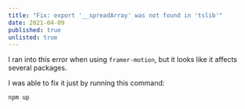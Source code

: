 ```yaml
---
title: "Fix: export '__spreadArray' was not found in 'tslib'"
date: 2021-04-09
published: true
unlisted: true
---
```


I ran into this error when using `framer-motion`, but it looks like it affects several packages.

I was able to fix it just by running this command:

```bash
npm up
```
